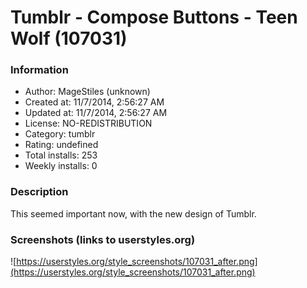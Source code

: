 # Tumblr - Compose Buttons - Teen Wolf (107031)

### Information
- Author: MageStiles (unknown)
- Created at: 11/7/2014, 2:56:27 AM
- Updated at: 11/7/2014, 2:56:27 AM
- License: NO-REDISTRIBUTION
- Category: tumblr
- Rating: undefined
- Total installs: 253
- Weekly installs: 0


### Description
This seemed important now, with the new design of Tumblr.


### Screenshots (links to userstyles.org)
![https://userstyles.org/style_screenshots/107031_after.png](https://userstyles.org/style_screenshots/107031_after.png)


